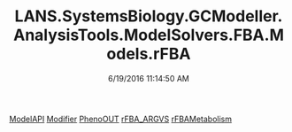 ﻿---
title: LANS.SystemsBiology.GCModeller.AnalysisTools.ModelSolvers.FBA.Models.rFBA
date: 6/19/2016 11:14:50 AM
---

[ModelAPI](T-LANS.SystemsBiology.GCModeller.AnalysisTools.ModelSolvers.FBA.Models.rFBA.ModelAPI.html)
[Modifier](T-LANS.SystemsBiology.GCModeller.AnalysisTools.ModelSolvers.FBA.Models.rFBA.Modifier.html)
[PhenoOUT](T-LANS.SystemsBiology.GCModeller.AnalysisTools.ModelSolvers.FBA.Models.rFBA.PhenoOUT.html)
[rFBA_ARGVS](T-LANS.SystemsBiology.GCModeller.AnalysisTools.ModelSolvers.FBA.Models.rFBA.rFBA_ARGVS.html)
[rFBAMetabolism](T-LANS.SystemsBiology.GCModeller.AnalysisTools.ModelSolvers.FBA.Models.rFBA.rFBAMetabolism.html)
